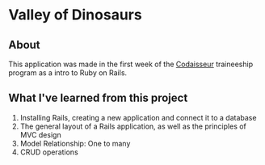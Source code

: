 # Valley of Dinosaurs

## About
This application was made in the first week of the [Codaisseur](https://www.codaisseur.com/) traineeship program as a intro to Ruby on Rails. 

## What I've learned from this project
1. Installing Rails, creating a new application and connect it to a database
2. The general layout of a Rails application, as well as the principles of MVC design
3. Model Relationship: One to many
4. CRUD operations
